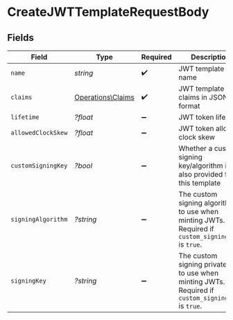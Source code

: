 # CreateJWTTemplateRequestBody


## Fields

| Field                                                                                                | Type                                                                                                 | Required                                                                                             | Description                                                                                          |
| ---------------------------------------------------------------------------------------------------- | ---------------------------------------------------------------------------------------------------- | ---------------------------------------------------------------------------------------------------- | ---------------------------------------------------------------------------------------------------- |
| `name`                                                                                               | *string*                                                                                             | :heavy_check_mark:                                                                                   | JWT template name                                                                                    |
| `claims`                                                                                             | [Operations\Claims](../../Models/Operations/Claims.md)                                               | :heavy_check_mark:                                                                                   | JWT template claims in JSON format                                                                   |
| `lifetime`                                                                                           | *?float*                                                                                             | :heavy_minus_sign:                                                                                   | JWT token lifetime                                                                                   |
| `allowedClockSkew`                                                                                   | *?float*                                                                                             | :heavy_minus_sign:                                                                                   | JWT token allowed clock skew                                                                         |
| `customSigningKey`                                                                                   | *?bool*                                                                                              | :heavy_minus_sign:                                                                                   | Whether a custom signing key/algorithm is also provided for this template                            |
| `signingAlgorithm`                                                                                   | *?string*                                                                                            | :heavy_minus_sign:                                                                                   | The custom signing algorithm to use when minting JWTs. Required if `custom_signing_key` is `true`.   |
| `signingKey`                                                                                         | *?string*                                                                                            | :heavy_minus_sign:                                                                                   | The custom signing private key to use when minting JWTs. Required if `custom_signing_key` is `true`. |